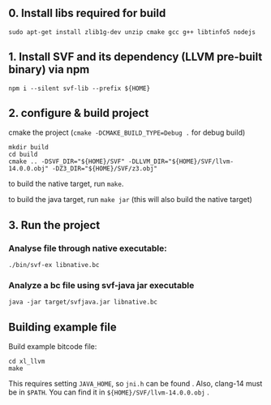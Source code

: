## 0. Install libs required for build

```
sudo apt-get install zlib1g-dev unzip cmake gcc g++ libtinfo5 nodejs 
```

## 1. Install SVF and its dependency (LLVM pre-built binary) via npm
```
npm i --silent svf-lib --prefix ${HOME}
```

## 2. configure & build project 
cmake the project (`cmake -DCMAKE_BUILD_TYPE=Debug .` for debug build)
```
mkdir build
cd build
cmake .. -DSVF_DIR="${HOME}/SVF" -DLLVM_DIR="${HOME}/SVF/llvm-14.0.0.obj" -DZ3_DIR="${HOME}/SVF/z3.obj"
```

to build the native target, run `make`.

to build the java target, run `make jar` (this will also build the native target)
## 3. Run the project

### Analyse file through native executable:
```
./bin/svf-ex libnative.bc
```
### Analyze a bc file using svf-java jar executable
```
java -jar target/svfjava.jar libnative.bc
```

## Building example file

Build example bitcode file:
```
cd xl_llvm
make
```
This requires setting `JAVA_HOME`, so `jni.h` can be found . Also, clang-14 must be in `$PATH`.
You can find it in `${HOME}/SVF/llvm-14.0.0.obj` .
